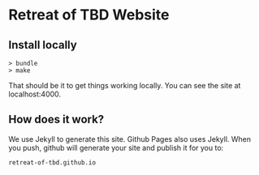 # Retreat of TBD Website

## Install locally

```
> bundle
> make
```

That should be it to get things working locally. You can see the site at localhost:4000.

## How does it work?

We use Jekyll to generate this site. Github Pages also uses Jekyll. When you push, github will generate your site and publish it for you to:

```retreat-of-tbd.github.io```

